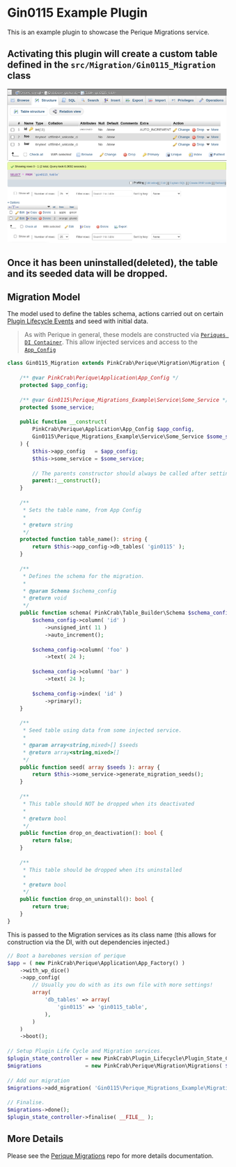# Gin0115 Example Plugin

This is an example plugin to showcase the Perique Migrations service.

## Activating this plugin will create a custom table defined in the `src/Migration/Gin0115_Migration` class

![Table Structure](docs/created_table.png)
![Seeded Table Rows](docs/seeded_value.png)

## Once it has been uninstalled(deleted), the table and its seeded data will be dropped.

## Migration Model

The model used to define the tables schema, actions carried out on certain [Plugin Lifecycle Events](https://github.com/Pink-Crab/Perique_Plugin_Life_Cycle) and seed with initial data.

> As with Perique in general, these models are constructed via [`Periques DI Container`](https://perique.info/core/DI/). This allow injected services and access to the [`App_Config`](https://perique.info/core/App/app_config)

```php
class Gin0115_Migration extends PinkCrab\Perique\Migration\Migration {

    /** @var PinkCrab\Perique\Application\App_Config */
    protected $app_config;

    /** @var Gin0115\Perique_Migrations_Example\Service\Some_Service */
    protected $some_service;

    public function __construct( 
        PinkCrab\Perique\Application\App_Config $app_config, 
        Gin0115\Perique_Migrations_Example\Service\Some_Service $some_service 
    ) {
        $this->app_config   = $app_config;
        $this->some_service = $some_service;

        // The parents constructor should always be called after setting any dependencies.
        parent::__construct();
    }

    /**
     * Sets the table name, from App Config
     *
     * @return string
     */
    protected function table_name(): string {
        return $this->app_config->db_tables( 'gin0115' );
    }

    /**
     * Defines the schema for the migration.
     *
     * @param Schema $schema_config
     * @return void
     */
    public function schema( PinkCrab\Table_Builder\Schema $schema_config ): void {
        $schema_config->column( 'id' )
            ->unsigned_int( 11 )
            ->auto_increment();

        $schema_config->column( 'foo' )
            ->text( 24 );

        $schema_config->column( 'bar' )
            ->text( 24 );

        $schema_config->index( 'id' )
            ->primary();
    }

    /**
     * Seed table using data from some injected service.
     *
     * @param array<string,mixed>[] $seeds
     * @return array<string,mixed>[]
     */
    public function seed( array $seeds ): array {
        return $this->some_service->generate_migration_seeds();
    }

    /**
     * This table should NOT be dropped when its deactivated
     *
     * @return bool
     */
    public function drop_on_deactivation(): bool {
        return false;
    }

    /**
     * This table should be dropped when its uninstalled
     *
     * @return bool
     */
    public function drop_on_uninstall(): bool {
        return true;
    }
}
```

This is passed to the Migration services as its class name (this allows for construction via the DI, with out dependencies injected.)

```php
// Boot a barebones version of perique
$app = ( new PinkCrab\Perique\Application\App_Factory() )
	->with_wp_dice()
	->app_config(
		// Usually you do with as its own file with more settings!
		array(
			'db_tables' => array(
				'gin0115' => 'gin0115_table',
			),
		)
	)
	->boot();

// Setup Plugin Life Cycle and Migration services.
$plugin_state_controller = new PinkCrab\Plugin_Lifecycle\Plugin_State_Controller( $app );
$migrations              = new PinkCrab\Perique\Migration\Migrations( $plugin_state_controller, 'perique_migrations_example_a' );

// Add our migration
$migrations->add_migration( 'Gin0115\Perique_Migrations_Example\Migration\Gin0115_Migration' );

// Finalise.
$migrations->done();
$plugin_state_controller->finalise( __FILE__ );
```

## More Details
Please see the [Perique Migrations]() repo for more details documentation.
